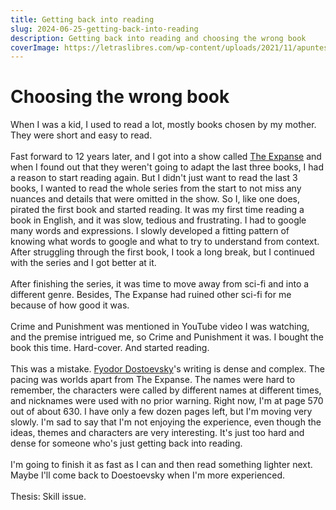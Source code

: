 ```yaml
---
title: Getting back into reading
slug: 2024-06-25-getting-back-into-reading
description: Getting back into reading and choosing the wrong book
coverImage: https://letraslibres.com/wp-content/uploads/2021/11/apuntes-del-subsuelo-dostoyevski-img2-1160x697.jpeg
---
```


# Choosing the wrong book

When I was a kid, I used to read a lot, mostly books chosen by my mother. They were short and easy to read.
\
\
Fast forward to 12 years later, and I got into a show called [The Expanse](<https://en.wikipedia.org/wiki/The_Expanse_(TV_series)>) and when I found out that they weren't going to adapt the last three books,
I had a reason to start reading again. But I didn't just want to read the last 3 books, I wanted to read the whole series from the start to not miss any nuances and details that were omitted in the show.
So I, like one does, pirated the first book and started reading. It was my first time reading a book in English, and it was slow, tedious and frustrating. I had to google many words and expressions.
I slowly developed a fitting pattern of knowing what words to google and what to try to understand from context.
After struggling through the first book, I took a long break, but I continued with the series and I got better at it.
\
\
After finishing the series, it was time to move away from sci-fi and into a different genre. Besides, The Expanse had ruined other sci-fi for me because of how good it was.
\
\
Crime and Punishment was mentioned in YouTube video I was watching, and the premise intrigued me, so Crime and Punishment it was. I bought the book this time. Hard-cover. And started reading.
\
\
This was a mistake. [Fyodor Dostoevsky](https://en.wikipedia.org/wiki/Fyodor_Dostoevsky)'s writing is dense and complex. The pacing was worlds apart from The Expanse. The names were hard to remember,
the characters were called by different names at different times, and nicknames were used with no prior warning. Right now, I'm at page 570 out of about 630. I have only a few dozen pages left, but I'm moving very slowly. I'm sad to say that I'm not enjoying the experience, even though the ideas, themes and characters are very interesting. It's just too hard and dense for someone who's just getting back into reading.
\
\
I'm going to finish it as fast as I can and then read something lighter next. Maybe I'll come back to Doestoevsky when I'm more experienced.
\
\
Thesis: Skill issue.
